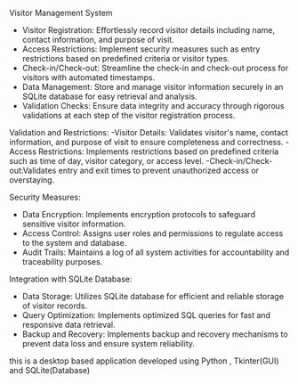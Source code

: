Visitor Management System

- Visitor Registration: Effortlessly record visitor details including name, contact information, and purpose of visit.
- Access Restrictions: Implement security measures such as entry restrictions based on predefined criteria or visitor types.
- Check-in/Check-out: Streamline the check-in and check-out process for visitors with automated timestamps.
- Data Management: Store and manage visitor information securely in an SQLite database for easy retrieval and analysis.
- Validation Checks: Ensure data integrity and accuracy through rigorous validations at each step of the visitor registration process.

Validation and Restrictions:
-Visitor Details: Validates visitor's name, contact information, and purpose of visit to ensure completeness and correctness.
-Access Restrictions: Implements restrictions based on predefined criteria such as time of day, visitor category, or access level.
-Check-in/Check-out:Validates entry and exit times to prevent unauthorized access or overstaying.

Security Measures:
- Data Encryption: Implements encryption protocols to safeguard sensitive visitor information.
- Access Control: Assigns user roles and permissions to regulate access to the system and database.
- Audit Trails: Maintains a log of all system activities for accountability and traceability purposes.

Integration with SQLite Database:
- Data Storage: Utilizes SQLite database for efficient and reliable storage of visitor records.
- Query Optimization: Implements optimized SQL queries for fast and responsive data retrieval.
- Backup and Recovery: Implements backup and recovery mechanisms to prevent data loss and ensure system reliability.

this is a desktop based application developed using Python , Tkinter(GUI) and SQLite(Database)
